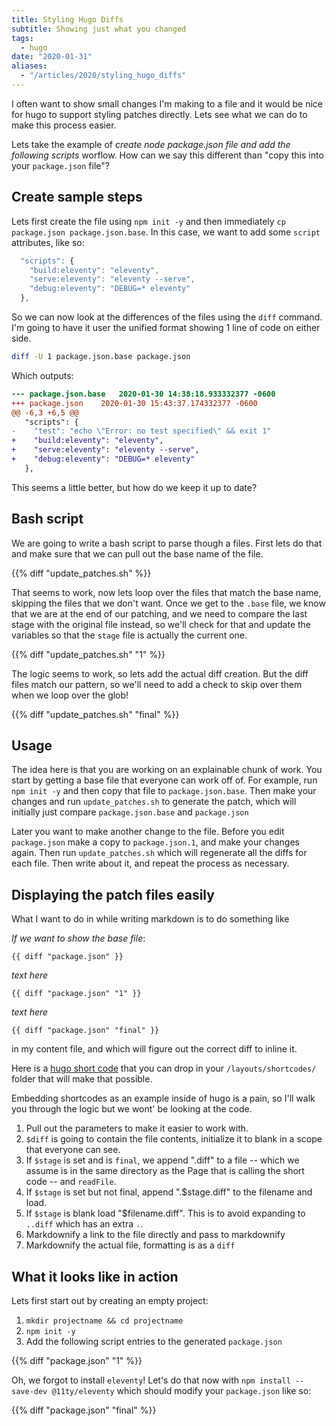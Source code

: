 ```yaml
---
title: Styling Hugo Diffs
subtitle: Showing just what you changed
tags:
  - hugo
date: "2020-01-31"
aliases:
  - "/articles/2020/styling_hugo_diffs"
---
```


I often want to show small changes I'm making to a file and it would be nice for hugo to support styling patches directly. Lets see what we can do to make this process easier.

Lets take the example of _create node package.json file and add the following scripts_ worflow.  How can we say this different than "copy this into your `package.json` file"?

## Create sample steps

Lets first create the file using `npm init -y` and then immediately `cp package.json package.json.base`. In this case, we want to add some `script` attributes, like so:

```js
  "scripts": {
    "build:eleventy": "eleventy",
    "serve:eleventy": "eleventy --serve",
    "debug:eleventy": "DEBUG=* eleventy"
  },
```

So we can now look at the differences of the files using the `diff` command. I'm going to have it user the unified format showing 1 line of code on either side.

```bash
diff -U 1 package.json.base package.json
```

Which outputs:

```patch
--- package.json.base	2020-01-30 14:38:18.933332377 -0600
+++ package.json	2020-01-30 15:43:37.174332377 -0600
@@ -6,3 +6,5 @@
   "scripts": {
-    "test": "echo \"Error: no test specified\" && exit 1"
+    "build:eleventy": "eleventy",
+    "serve:eleventy": "eleventy --serve",
+    "debug:eleventy": "DEBUG=* eleventy"
   },
```

This seems a little better, but how do we keep it up to date?

## Bash script

We are going to write a bash script to parse though a files. First lets do that and make sure that we can pull out the base name of the file.

{{% diff "update_patches.sh" %}}

That seems to work, now lets loop over the files that match the base name, skipping the files that we don't want. Once we get to the `.base` file, we know that we are at the end of our patching, and we need to compare the last stage with the original file instead, so we'll check for that and update the variables so that the `stage` file is actually the current one.

{{% diff "update_patches.sh" "1" %}}

The logic seems to work, so lets add the actual diff creation. But the diff files match our pattern, so we'll need to add a check to skip over them when we loop over the glob!

{{% diff "update_patches.sh" "final" %}}

## Usage

The idea here is that you are working on an explainable chunk of work.  You start by getting a base file that everyone can work off of.  For example, run `npm init -y` and then copy that file to `package.json.base`.  Then make your changes and run `update_patches.sh` to generate the patch, which will initially just compare `package.json.base` and `package.json`

Later you want to make another change to the file.  Before you edit `package.json` make a copy to `package.json.1`, and make your changes again.  Then run `update_patches.sh` which will regenerate all the diffs for each file.  Then write about it, and repeat the process as necessary.

## Displaying the patch files easily

What I want to do in while writing markdown is to do something like

_If we want to show the base file_:

<code>&lbrace;&lbrace; diff "package.json" &rbrace;&rbrace;</code>

_text here_

<code>&lbrace;&lbrace; diff "package.json" "1" &rbrace;&rbrace;</code>

_text here_

<code>&lbrace;&lbrace; diff "package.json" "final" &rbrace;&rbrace;</code>

in my content file, and which will figure out the correct diff to inline it.

Here is a [hugo short code](/diff.html) that you can drop in your `/layouts/shortcodes/` folder that will make that possible.

Embedding shortcodes as an example inside of hugo is a pain, so I'll walk you through the logic but we wont' be looking at the code.

1. Pull out the parameters to make it easier to work with.
2. `$diff` is going to contain the file contents, initialize it to blank in a scope that everyone can see.
3. If `$stage` is set and is `final`, we append ".diff" to a file -- which we assume is in the same directory as the Page that is calling the short code -- and `readFile`.
4. If `$stage` is set but not final, append ".$stage.diff" to the filename and load.
5. If `$stage` is blank load "$filename.diff". This is to avoid expanding to `..diff` which has an extra `.`.
6. Markdownify a link to the file directly and pass to markdownify
7. Markdownify the actual file, formatting is as a `diff`

## What it looks like in action

Lets first start out by creating an empty project:

1. `mkdir projectname && cd projectname`
2. `npm init -y`
3. Add the following script entries to the generated `package.json`

{{% diff "package.json" "1" %}}

Oh, we forgot to install `eleventy`!  Let's do that now with `npm install --save-dev @11ty/eleventy` which should modify your `package.json` like so:

{{% diff "package.json" "final" %}}
